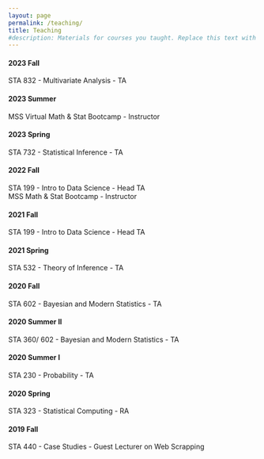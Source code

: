```yaml
---
layout: page
permalink: /teaching/
title: Teaching
#description: Materials for courses you taught. Replace this text with your description.
---
```


#### **2023 Fall**

STA 832 - Multivariate Analysis - TA

#### **2023 Summer**

MSS Virtual Math & Stat Bootcamp - Instructor

#### **2023 Spring**

STA 732 - Statistical Inference - TA

#### **2022 Fall**

STA 199 - Intro to Data Science - Head TA<br />
MSS Math & Stat Bootcamp - Instructor

#### **2021 Fall**

STA 199 - Intro to Data Science - Head TA

#### **2021 Spring**

STA 532 - Theory of Inference - TA

#### **2020 Fall**

STA 602 - Bayesian and Modern Statistics - TA

#### **2020 Summer II**

STA 360/ 602 - Bayesian and Modern Statistics - TA

#### **2020 Summer I**

STA 230 - Probability - TA

#### **2020 Spring**

STA 323 - Statistical Computing - RA

#### **2019 Fall**

STA 440 - Case Studies - Guest Lecturer on Web Scrapping


